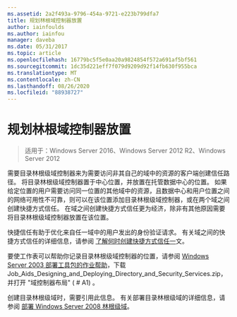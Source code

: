 ```yaml
---
ms.assetid: 2a2f493a-9796-454a-9721-e223b799dfa7
title: 规划林根域控制器放置
author: iainfoulds
ms.author: iainfou
manager: daveba
ms.date: 05/31/2017
ms.topic: article
ms.openlocfilehash: 16779bc5f5e0aa20a9824854f572a691af5bf561
ms.sourcegitcommit: 1dc35d221eff7f079d9209d92f14fb630f955bca
ms.translationtype: MT
ms.contentlocale: zh-CN
ms.lasthandoff: 08/26/2020
ms.locfileid: "88938727"
---
```

# <a name="planning-forest-root-domain-controller-placement"></a>规划林根域控制器放置

> 适用于：Windows Server 2016、Windows Server 2012 R2、Windows Server 2012

需要目录林根级域控制器来为需要访问非其自己的域中的资源的客户端创建信任路径。 将目录林根级域控制器置于中心位置，并放置在托管数据中心的位置。 如果给定位置的用户需要访问同一位置的其他域中的资源，且数据中心和用户位置之间的网络可用性不可靠，则可以在该位置添加目录林根级域控制器，或在两个域之间创建快捷方式信任。 在域之间创建快捷方式信任更为经济，除非有其他原因需要将目录林根级域控制器放置在该位置。

快捷信任有助于优化来自任一域中的用户发出的身份验证请求。 有关域之间的快捷方式信任的详细信息，请参阅 [了解何时创建快捷方式信任一](/previous-versions/windows/it-pro/windows-server-2008-r2-and-2008/cc754538(v=ws.11))文。

要使工作表可以帮助你记录目录林根级域控制器的位置，请参阅 [Windows Server 2003 部署工具包的作业帮助](https://microsoft.com/download/details.aspx?id=9608)，下载 Job_Aids_Designing_and_Deploying_Directory_and_Security_Services.zip，并打开 "域控制器布局" ( # A1) 。

创建目录林根级域时，需要引用此信息。 有关部署目录林根级域的详细信息，请参阅 [部署 Windows Server 2008 林根级域](/previous-versions/windows/it-pro/windows-server-2008-r2-and-2008/cc731174(v=ws.10))。
